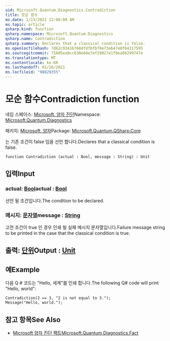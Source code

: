 ```yaml
---
uid: Microsoft.Quantum.Diagnostics.Contradiction
title: 모순 함수
ms.date: 1/23/2021 12:00:00 AM
ms.topic: article
qsharp.kind: function
qsharp.namespace: Microsoft.Quantum.Diagnostics
qsharp.name: Contradiction
qsharp.summary: Declares that a classical condition is false.
ms.openlocfilehash: 7d62c9341b768dfdfbfbf8e73e64748f04317595
ms.sourcegitcommit: 71605ea9cc630e84e7ef29027e1f0ea06299747e
ms.translationtype: MT
ms.contentlocale: ko-KR
ms.lasthandoff: 01/26/2021
ms.locfileid: "98829355"
---
```

# <a name="contradiction-function"></a><span data-ttu-id="c3549-102">모순 함수</span><span class="sxs-lookup"><span data-stu-id="c3549-102">Contradiction function</span></span>

<span data-ttu-id="c3549-103">네임 스페이스: [Microsoft. 양자 진단](xref:Microsoft.Quantum.Diagnostics)</span><span class="sxs-lookup"><span data-stu-id="c3549-103">Namespace: [Microsoft.Quantum.Diagnostics](xref:Microsoft.Quantum.Diagnostics)</span></span>

<span data-ttu-id="c3549-104">패키지: [Microsoft. 양자](https://nuget.org/packages/Microsoft.Quantum.QSharp.Core)</span><span class="sxs-lookup"><span data-stu-id="c3549-104">Package: [Microsoft.Quantum.QSharp.Core](https://nuget.org/packages/Microsoft.Quantum.QSharp.Core)</span></span>


<span data-ttu-id="c3549-105">는 기존 조건이 false 임을 선언 합니다.</span><span class="sxs-lookup"><span data-stu-id="c3549-105">Declares that a classical condition is false.</span></span>

```qsharp
function Contradiction (actual : Bool, message : String) : Unit
```


## <a name="input"></a><span data-ttu-id="c3549-106">입력</span><span class="sxs-lookup"><span data-stu-id="c3549-106">Input</span></span>

### <a name="actual--bool"></a><span data-ttu-id="c3549-107">actual: [Bool](xref:microsoft.quantum.lang-ref.bool)</span><span class="sxs-lookup"><span data-stu-id="c3549-107">actual : [Bool](xref:microsoft.quantum.lang-ref.bool)</span></span>

<span data-ttu-id="c3549-108">선언 될 조건입니다.</span><span class="sxs-lookup"><span data-stu-id="c3549-108">The condition to be declared.</span></span>


### <a name="message--string"></a><span data-ttu-id="c3549-109">메시지: [문자열](xref:microsoft.quantum.lang-ref.string)</span><span class="sxs-lookup"><span data-stu-id="c3549-109">message : [String](xref:microsoft.quantum.lang-ref.string)</span></span>

<span data-ttu-id="c3549-110">고전 조건이 true 인 경우 인쇄 될 실패 메시지 문자열입니다.</span><span class="sxs-lookup"><span data-stu-id="c3549-110">Failure message string to be printed in the case that the classical condition is true.</span></span>



## <a name="output--unit"></a><span data-ttu-id="c3549-111">출력: [단위](xref:microsoft.quantum.lang-ref.unit)</span><span class="sxs-lookup"><span data-stu-id="c3549-111">Output : [Unit](xref:microsoft.quantum.lang-ref.unit)</span></span>



## <a name="example"></a><span data-ttu-id="c3549-112">예</span><span class="sxs-lookup"><span data-stu-id="c3549-112">Example</span></span>

<span data-ttu-id="c3549-113">다음 Q # 코드는 "Hello, 세계"를 인쇄 합니다.</span><span class="sxs-lookup"><span data-stu-id="c3549-113">The following Q# code will print "Hello, world":</span></span>

```qsharp
Contradiction(2 == 3, "2 is not equal to 3.");
Message("Hello, world.");
```

## <a name="see-also"></a><span data-ttu-id="c3549-114">참고 항목</span><span class="sxs-lookup"><span data-stu-id="c3549-114">See Also</span></span>

- [<span data-ttu-id="c3549-115">Microsoft 양자 진단 팩트</span><span class="sxs-lookup"><span data-stu-id="c3549-115">Microsoft.Quantum.Diagnostics.Fact</span></span>](xref:Microsoft.Quantum.Diagnostics.Fact)